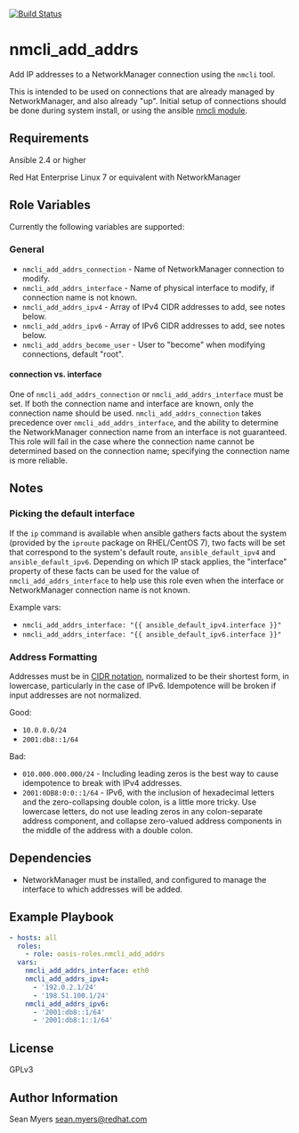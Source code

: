 [![Build Status](https://travis-ci.org/oasis-roles/nmcli_add_addrs.svg?branch=master)](https://travis-ci.org/oasis-roles/nmcli_add_addrs)

# nmcli_add_addrs

Add IP addresses to a NetworkManager connection using the `nmcli` tool.

This is intended to be used on connections that are already managed by
NetworkManager, and also already "up". Initial setup of connections should
be done during system install, or using the ansible
[nmcli module](https://docs.ansible.com/ansible/latest/modules/nmcli_module.html).

## Requirements

Ansible 2.4 or higher

Red Hat Enterprise Linux 7 or equivalent with NetworkManager

## Role Variables

Currently the following variables are supported:

### General

* `nmcli_add_addrs_connection` - Name of NetworkManager connection to modify.
* `nmcli_add_addrs_interface` - Name of physical interface to modify,
  if connection name is not known.
* `nmcli_add_addrs_ipv4` - Array of IPv4 CIDR addresses to add, see notes below.
* `nmcli_add_addrs_ipv6` - Array of IPv6 CIDR addresses to add, see notes below.
* `nmcli_add_addrs_become_user` - User to "become" when modifying connections,
  default "root".

#### connection vs. interface

One of `nmcli_add_addrs_connection` or `nmcli_add_addrs_interface` must be
set. If both the connection name and interface are known, only the connection
name should be used. `nmcli_add_addrs_connection` takes precedence over
`nmcli_add_addrs_interface`, and the ability to determine the NetworkManager
connection name from an interface is not guaranteed. This role will fail in
the case where the connection name cannot be determined based on the connection
name; specifying the connection name is more reliable.

## Notes

### Picking the default interface

If the `ip` command is available when ansible gathers facts about the system
(provided by the `iproute` package on RHEL/CentOS 7), two facts will be set
that correspond to the system's default route, `ansible_default_ipv4` and
`ansible_default_ipv6`. Depending on which IP stack applies, the "interface"
property of these facts can be used for the value of `nmcli_add_addrs_interface`
to help use this role even when the interface or NetworkManager connection name
is not known.

Example vars:

- `nmcli_add_addrs_interface: "{{ ansible_default_ipv4.interface }}"`
- `nmcli_add_addrs_interface: "{{ ansible_default_ipv6.interface }}"`

### Address Formatting

Addresses must be in 
[CIDR notation](https://en.wikipedia.org/wiki/Classless_Inter-Domain_Routing#CIDR_notation),
normalized to be their shortest form, in lowercase, particularly in the case
of IPv6. Idempotence will be broken if input addresses are not normalized.

Good:

- `10.0.0.0/24`
- `2001:db8::1/64`

Bad:

- `010.000.000.000/24` - Including leading zeros is the best way to cause
  idempotence to break with IPv4 addresses.
- `2001:0DB8:0:0::1/64` - IPv6, with the inclusion of hexadecimal letters and
  the zero-collapsing double colon, is a little more tricky. Use lowercase
  letters, do not use leading zeros in any colon-separate address component,
  and collapse zero-valued address components in the middle of the address
  with a double colon.

## Dependencies

- NetworkManager must be installed, and configured to manage the interface
  to which addresses will be added.

## Example Playbook

```yaml
- hosts: all
  roles:
    - role: oasis-roles.nmcli_add_addrs
  vars:
    nmcli_add_addrs_interface: eth0
    nmcli_add_addrs_ipv4:
      - '192.0.2.1/24'
      - '198.51.100.1/24'
    nmcli_add_addrs_ipv6:
      - '2001:db8::1/64'
      - '2001:db8:1::1/64'
```

## License

GPLv3

## Author Information

Sean Myers <sean.myers@redhat.com>
